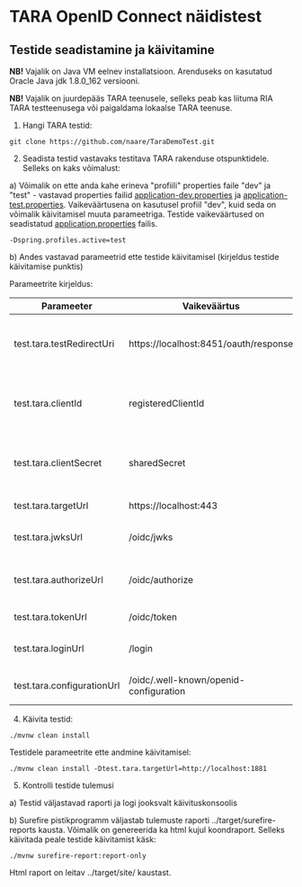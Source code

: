 # TARA OpenID Connect näidistest


## Testide seadistamine ja käivitamine

**NB!** Vajalik on Java VM eelnev installatsioon. Arenduseks on kasutatud Oracle Java jdk 1.8.0_162 versiooni.

**NB!** Vajalik on juurdepääs TARA teenusele, selleks peab kas liituma RIA TARA testteenusega või paigaldama lokaalse TARA teenuse.

1. Hangi TARA testid:

 `git clone https://github.com/naare/TaraDemoTest.git`

2. Seadista testid vastavaks testitava TARA rakenduse otspunktidele. Selleks on kaks võimalust:

a) Võimalik on ette anda kahe erineva "profiili" properties faile "dev" ja "test" - vastavad properties failid [application-dev.properties](https://github.com/naare/TaraDemoTest/blob/master/src/test/resources/application-dev.properties) ja [application-test.properties](https://github.com/naare/TaraDemoTest/blob/master/src/test/resources/application-test.properties). Vaikeväärtusena on kasutusel profiil "dev", kuid seda on võimalik käivitamisel muuta parameetriga. Testide vaikeväärtused on seadistatud [application.properties](https://github.com/naare/TaraDemoTest/blob/master/src/test/resources/application.properties) failis.

 `-Dspring.profiles.active=test`

b) Andes vastavad parameetrid ette testide käivitamisel (kirjeldus testide käivitamise punktis)

Parameetrite kirjeldus:

| Parameeter | Vaikeväärtus | Kirjeldus |
|------------|--------------|-----------|
| test.tara.testRedirectUri | https://localhost:8451/oauth/response | TARA OpenID Connect teenuses registreeritud return URI. |
| test.tara.clientId | registeredClientId | TARA OpenID Connect teenuses registreeritud kliendi id. |
| test.tara.clientSecret | sharedSecret | TARA OpenID Connect teenuses registreeritud saladus. |
| test.tara.targetUrl | https://localhost:443 | TARA teenuse URL. |
| test.tara.jwksUrl | /oidc/jwks | TARA OpenID Connect avaliku võtme otspunkt. |
| test.tara.authorizeUrl | /oidc/authorize | TARA autentimise alustamise otspunkt. |
| test.tara.tokenUrl | /oidc/token | TARA tokeni otspunkt. |
| test.tara.loginUrl | /login | TARA sisse logimise otspunkt. |
| test.tara.configurationUrl | /oidc/.well-known/openid-configuration | TARA konfiguratsiooni otspunkt. |

4. Käivita testid:

`./mvnw clean install`

Testidele parameetrite ette andmine käivitamisel:

`./mvnw clean install -Dtest.tara.targetUrl=http://localhost:1881`

5. Kontrolli testide tulemusi

a) Testid väljastavad raporti ja logi jooksvalt käivituskonsoolis

b) Surefire pistikprogramm väljastab tulemuste raporti ../target/surefire-reports kausta. Võimalik on genereerida ka html kujul koondraport. Selleks käivitada peale testide käivitamist käsk:

`./mvnw surefire-report:report-only`

Html raport on leitav ../target/site/ kaustast.
